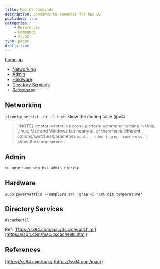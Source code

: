 ```yaml
---
title: Mac OS Commands
description: Commands to remember for Mac OS
published: true
categories:
    - References
    - Commands
    - MacOS
type: pages
draft: true
---
```


[home](/) [up](./)

* [Networking](#networking)
* [Admin](#admin)
* [Hardware](#hardware)
* [Directory Services](#directory-services)
* [References](#references)

## Networking

`ifconfig`
`netstat -nr -f inet`: show the routing table (ipv4)
> [!NOTE] netstat
> netstat is a cross platform command existing in Unix, Linux, Mac and Windows but nearly all of them have different options/switches/parameters
`scutil --dns | grep 'nameserver'`: Show the name servers

## Admin

`su <username who has admin rights>`

## Hardware

`sudo powermetrics --samplers smc |grep -i "CPU die temperature"`

## Directory Services

`dscacheutil`

Ref: [https://ss64.com/mac/dscacheutil.html](https://ss64.com/mac/dscacheutil.html)

## References

[https://ss64.com/mac/](https://ss64.com/mac/)
